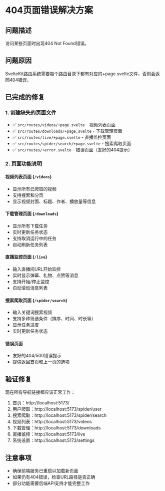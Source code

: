 # 404页面错误解决方案

## 问题描述
访问某些页面时出现404 Not Found错误。

## 问题原因
SvelteKit路由系统需要每个路由目录下都有对应的+page.svelte文件，否则会返回404错误。

## 已完成的修复

### 1. 创建缺失的页面文件

- ✅ `src/routes/videos/+page.svelte` - 视频列表页面
- ✅ `src/routes/downloads/+page.svelte` - 下载管理页面
- ✅ `src/routes/live/+page.svelte` - 直播监控页面
- ✅ `src/routes/spider/search/+page.svelte` - 搜索爬取页面
- ✅ `src/routes/+error.svelte` - 错误页面（友好的404提示）

### 2. 页面功能说明

#### 视频列表页面 (`/videos`)
- 显示所有已爬取的视频
- 支持搜索和分页
- 显示视频封面、标题、作者、播放量等信息

#### 下载管理页面 (`/downloads`)
- 显示所有下载任务
- 实时更新任务状态
- 支持取消运行中的任务
- 自动刷新任务列表

#### 直播监控页面 (`/live`)
- 输入直播间URL开始监控
- 实时显示弹幕、礼物、点赞等消息
- 支持开始/停止监控
- 自动滚动消息列表

#### 搜索爬取页面 (`/spider/search`)
- 输入关键词搜索视频
- 支持多种筛选条件（排序、时间、时长等）
- 显示任务进度
- 实时更新任务状态

#### 错误页面
- 友好的404/500错误提示
- 提供返回首页和上一页的选项

## 验证修复

现在所有导航链接都应该正常工作：

1. 首页：http://localhost:5173/
2. 用户爬取：http://localhost:5173/spider/user
3. 搜索爬取：http://localhost:5173/spider/search
4. 视频列表：http://localhost:5173/videos
5. 下载管理：http://localhost:5173/downloads
6. 直播监控：http://localhost:5173/live
7. 系统设置：http://localhost:5173/settings

## 注意事项

- 确保前端服务已重启以加载新页面
- 如果仍有404错误，检查URL路径是否正确
- 部分功能需要后端API支持才能完整工作